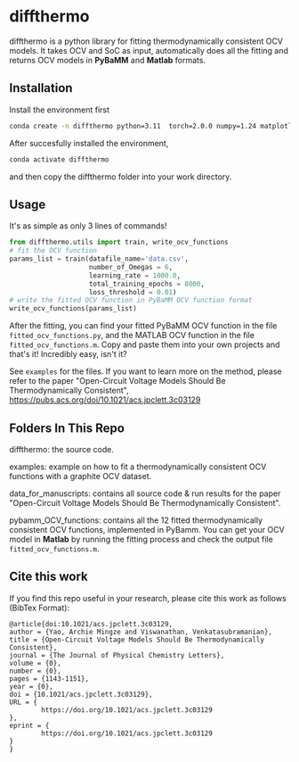 # diffthermo
diffthermo is a python library for fitting thermodynamically consistent OCV models. It takes OCV and SoC as input, automatically does all the fitting and returns OCV models in **PyBaMM** and **Matlab** formats. 


## Installation 
Install the environment first
```bash
conda create -n diffthermo python=3.11  torch=2.0.0 numpy=1.24 matplotlib pandas
```
After succesfully installed the environment, 
```bash
conda activate diffthermo 
```
and then copy the diffthermo folder into your work directory.

## Usage
It's as simple as only 3 lines of commands!
```python
from diffthermo.utils import train, write_ocv_functions
# fit the OCV function
params_list = train(datafile_name='data.csv', 
                    number_of_Omegas = 6, 
                    learning_rate = 1000.0, 
                    total_training_epochs = 8000,
                    loss_threshold = 0.01)
# write the fitted OCV function in PyBaMM OCV function format
write_ocv_functions(params_list)
```
After the fitting, you can find your fitted PyBaMM OCV function in the file `fitted_ocv_functions.py`, and the MATLAB OCV function in the file `fitted_ocv_functions.m`.
Copy and paste them into your own projects and that's it! Incredibly easy, isn't it?

See `examples` for the files. If you want to learn more on the method, please refer to the paper "Open-Circuit Voltage Models Should Be Thermodynamically Consistent", https://pubs.acs.org/doi/10.1021/acs.jpclett.3c03129


## Folders In This Repo
diffthermo: the source code. 

examples: example on how to fit a thermodynamically consistent OCV functions with a graphite OCV dataset.

data_for_manuscripts: contains all source code & run results for the paper "Open-Circuit Voltage Models Should Be Thermodynamically Consistent".

pybamm_OCV_functions: contains all the 12 fitted thermodynamically consistent OCV functions, implemented in PyBamm. You can get your OCV model in **Matlab** by running the fitting process and check the output file `fitted_ocv_functions.m`.


## Cite this work
If you find this repo useful in your research, please cite this work as follows (BibTex Format):
```
@article{doi:10.1021/acs.jpclett.3c03129,
author = {Yao, Archie Mingze and Viswanathan, Venkatasubramanian},
title = {Open-Circuit Voltage Models Should Be Thermodynamically Consistent},
journal = {The Journal of Physical Chemistry Letters},
volume = {0},
number = {0},
pages = {1143-1151},
year = {0},
doi = {10.1021/acs.jpclett.3c03129},
URL = { 
        https://doi.org/10.1021/acs.jpclett.3c03129
},
eprint = { 
        https://doi.org/10.1021/acs.jpclett.3c03129
}
}
```




